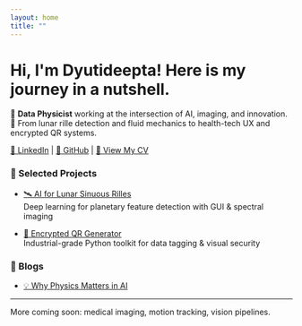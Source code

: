```yaml
---
layout: home
title: ""
---
```


# Hi, I'm Dyutideepta! Here is my journey in a nutshell.

🌌 **Data Physicist** working at the intersection of AI, imaging, and innovation.  
🚀 From lunar rille detection and fluid mechanics to health-tech UX and encrypted QR systems.

[🔗 LinkedIn](https://www.linkedin.com/in/dyutideepta-banerjee) | [📂 GitHub](https://github.com/DyutideeptaB) | [📄 View My CV](https://dyutideeptab.github.io/Cognition_Bytes_by_Dyutideepta/assets/DyutideeptaBanerjee_CV.pdf)




### 🌟 Selected Projects

- [🛰️ AI for Lunar Sinuous Rilles](./Project/planetary-feature-detection/)  
  Deep learning for planetary feature detection with GUI & spectral imaging

- [🔐 Encrypted QR Generator](./projects/qr-encryption.html)  
  Industrial-grade Python toolkit for data tagging & visual security

### 🧠 Blogs

- [💡 Why Physics Matters in AI](/blog/physics-in-ai/)
  

---

More coming soon: medical imaging, motion tracking, vision pipelines.
